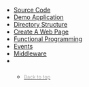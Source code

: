 <nav data-spy="affix" data-offset-top="286" id="sidebar" role="navigation">
    <ul class="nav nav-pills nav-stacked">
        <li role="presentation"><a href="#source-code">Source Code</a></li>
        <li role="presentation"><a href="#demo-application">Demo Application</a></li>
        <li role="presentation"><a href="#directory-structure">Directory Structure</a></li>
        <li role="presentation"><a href="#create-a-web-page">Create A Web Page</a></li>
        <li role="presentation"><a href="#functional-programming">Functional Programming</a></li>
        <li role="presentation"><a href="#events">Events</a></li>
        <li role="presentation"><a href="#events">Middleware</a></li>
        <li role="presentation">
            <ul class="nav nav-pills nav-stacked" style="margin-top:20px;">
                <li role="presentation"><a href="#"><small style="color:#aaa;">Back to top</small></a></li>
            </ul>
        </li>
    </ul>
</nav>
